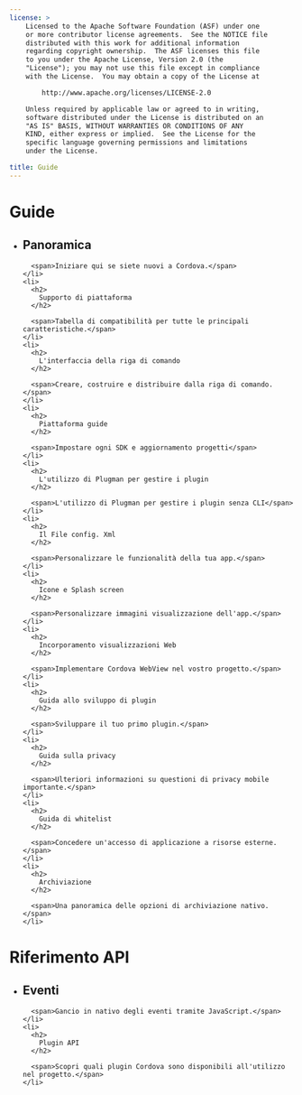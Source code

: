 ```yaml
---
license: >
    Licensed to the Apache Software Foundation (ASF) under one
    or more contributor license agreements.  See the NOTICE file
    distributed with this work for additional information
    regarding copyright ownership.  The ASF licenses this file
    to you under the Apache License, Version 2.0 (the
    "License"); you may not use this file except in compliance
    with the License.  You may obtain a copy of the License at

        http://www.apache.org/licenses/LICENSE-2.0

    Unless required by applicable law or agreed to in writing,
    software distributed under the License is distributed on an
    "AS IS" BASIS, WITHOUT WARRANTIES OR CONDITIONS OF ANY
    KIND, either express or implied.  See the License for the
    specific language governing permissions and limitations
    under the License.

title: Guide
---
```


<div id="home">
  <h1>
    Guide
  </h1>

  <ul>
    <li>
      <h2>
        Panoramica
      </h2>

      <span>Iniziare qui se siete nuovi a Cordova.</span>
    </li>
    <li>
      <h2>
        Supporto di piattaforma
      </h2>

      <span>Tabella di compatibilità per tutte le principali caratteristiche.</span>
    </li>
    <li>
      <h2>
        L'interfaccia della riga di comando
      </h2>

      <span>Creare, costruire e distribuire dalla riga di comando.</span>
    </li>
    <li>
      <h2>
        Piattaforma guide
      </h2>

      <span>Impostare ogni SDK e aggiornamento progetti</span>
    </li>
    <li>
      <h2>
        L'utilizzo di Plugman per gestire i plugin
      </h2>

      <span>L'utilizzo di Plugman per gestire i plugin senza CLI</span>
    </li>
    <li>
      <h2>
        Il File config. Xml
      </h2>

      <span>Personalizzare le funzionalità della tua app.</span>
    </li>
    <li>
      <h2>
        Icone e Splash screen
      </h2>

      <span>Personalizzare immagini visualizzazione dell'app.</span>
    </li>
    <li>
      <h2>
        Incorporamento visualizzazioni Web
      </h2>

      <span>Implementare Cordova WebView nel vostro progetto.</span>
    </li>
    <li>
      <h2>
        Guida allo sviluppo di plugin
      </h2>

      <span>Sviluppare il tuo primo plugin.</span>
    </li>
    <li>
      <h2>
        Guida sulla privacy
      </h2>

      <span>Ulteriori informazioni su questioni di privacy mobile importante.</span>
    </li>
    <li>
      <h2>
        Guida di whitelist
      </h2>

      <span>Concedere un'accesso di applicazione a risorse esterne.</span>
    </li>
    <li>
      <h2>
        Archiviazione
      </h2>

      <span>Una panoramica delle opzioni di archiviazione nativo.</span>
    </li>
  </ul>

  <h1>
    Riferimento API
  </h1>

  <ul>
    <li>
      <h2>
        Eventi
      </h2>

      <span>Gancio in nativo degli eventi tramite JavaScript.</span>
    </li>
    <li>
      <h2>
        Plugin API
      </h2>

      <span>Scopri quali plugin Cordova sono disponibili all'utilizzo nel progetto.</span>
    </li>
  </ul>
</div>
